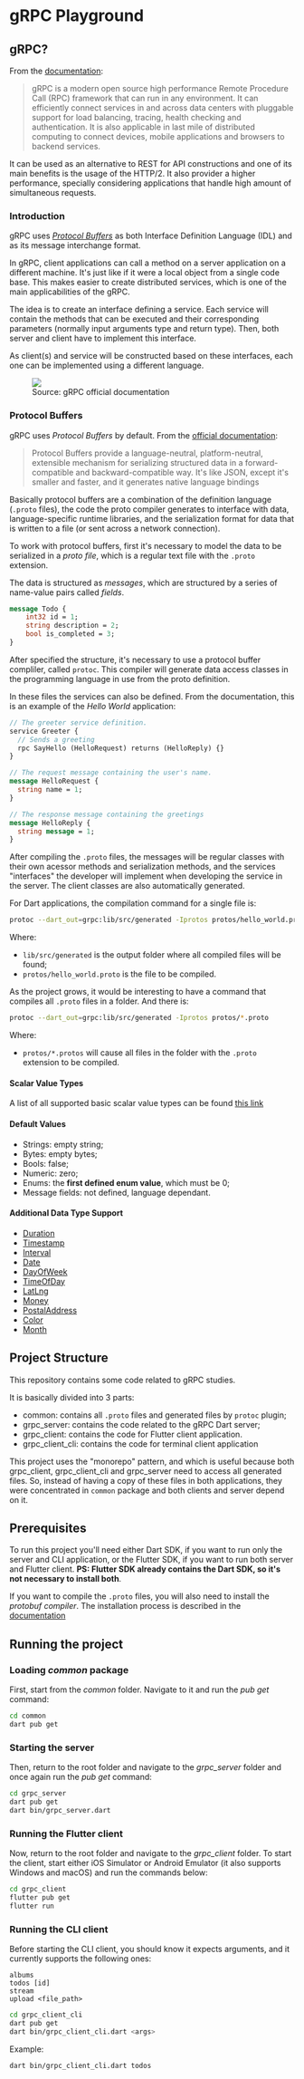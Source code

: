 # gRPC Playground

## gRPC?

From the [documentation](https://www.grpc.io):

> gRPC is a modern open source high performance Remote Procedure Call (RPC) framework that can run in any environment. It can efficiently connect services in and across data centers with pluggable support for load balancing, tracing, health checking and authentication. It is also applicable in last mile of distributed computing to connect devices, mobile applications and browsers to backend services.

It can be used as an alternative to REST for API constructions and one of its main benefits is the usage of the HTTP/2. It also provider a higher performance, specially considering applications that handle high amount of simultaneous requests.

### Introduction

gRPC uses [_Protocol Buffers_](https://developers.google.com/protocol-buffers/docs/overview) as both Interface Definition Language (IDL) and as its message interchange format.

In gRPC, client applications can call a method on a server application on a different machine. It's just like if it were a local object from a single code base. This makes easier to create distributed services, which is one of the main applicabilities of the gRPC.

The idea is to create an interface defining a service. Each service will contain the methods that can be executed and their corresponding parameters (normally input arguments type and return type). Then, both server and client have to implement this interface.

As client(s) and service will be constructed based on these interfaces, each one can be implemented using a different language.

<figure>
    <img src=".github/grpc_flow.svg" />
    <figcaption>Source: gRPC official documentation</figcaption>
</figure>

### Protocol Buffers

gRPC uses _Protocol Buffers_ by default. From the [official documentation](https://developers.google.com/protocol-buffers/docs/overview):

> Protocol Buffers provide a language-neutral, platform-neutral, extensible mechanism for serializing structured data in a forward-compatible and backward-compatible way. It's like JSON, except it's smaller and faster, and it generates native language bindings

Basically protocol buffers are a combination of the definition language (`.proto` files), the code the proto compiler generates to interface with data, language-specific runtime libraries, and the serialization format for data that is written to a file (or sent across a network connection).

To work with protocol buffers, first it's necessary to model the data to be serialized in a _proto file_, which is a regular text file with the `.proto` extension.

The data is structured as _messages_, which are structured by a series of name-value pairs called _fields_.

```protobuf
message Todo {
    int32 id = 1;
    string description = 2;
    bool is_completed = 3;
}
```

After specified the structure, it's necessary to use a protocol buffer compliler, called `protoc`. This compiler will generate data access classes in the programming language in use from the proto definition.

In these files the services can also be defined. From the documentation, this is an example of the _Hello World_ application:

```protobuf
// The greeter service definition.
service Greeter {
  // Sends a greeting
  rpc SayHello (HelloRequest) returns (HelloReply) {}
}

// The request message containing the user's name.
message HelloRequest {
  string name = 1;
}

// The response message containing the greetings
message HelloReply {
  string message = 1;
}
```

After compiling the `.proto` files, the messages will be regular classes with their own acessor methods and serialization methods, and the services "interfaces" the developer will implement when developing the service in the server. The client classes are also automatically generated.

For Dart applications, the compilation command for a single file is:

```bash
protoc --dart_out=grpc:lib/src/generated -Iprotos protos/hello_world.proto
```

Where:

- `lib/src/generated` is the output folder where all compiled files will be found;
- `protos/hello_world.proto` is the file to be compiled.

As the project grows, it would be interesting to have a command that compiles all `.proto` files in a folder. And there is:

```bash
protoc --dart_out=grpc:lib/src/generated -Iprotos protos/*.proto
```

Where:

- `protos/*.protos` will cause all files in the folder with the `.proto` extension to be compiled.

#### Scalar Value Types

A list of all supported basic scalar value types can be found [this link](https://developers.google.com/protocol-buffers/docs/proto3#scalar)

#### Default Values

- Strings: empty string;
- Bytes: empty bytes;
- Bools: false;
- Numeric: zero;
- Enums: the **first defined enum value**, which must be 0;
- Message fields: not defined, language dependant.

#### Additional Data Type Support

- [Duration](https://github.com/protocolbuffers/protobuf/blob/master/src/google/protobuf/duration.proto)
- [Timestamp](https://github.com/protocolbuffers/protobuf/blob/master/src/google/protobuf/timestamp.proto)
- [Interval](https://github.com/googleapis/googleapis/blob/master/google/type/interval.proto)
- [Date](https://github.com/googleapis/googleapis/blob/master/google/type/date.proto)
- [DayOfWeek](https://github.com/googleapis/googleapis/blob/master/google/type/dayofweek.proto)
- [TimeOfDay](https://github.com/googleapis/googleapis/blob/master/google/type/timeofday.proto)
- [LatLng](https://github.com/googleapis/googleapis/blob/master/google/type/latlng.proto)
- [Money](https://github.com/googleapis/googleapis/blob/master/google/type/money.proto)
- [PostalAddress](https://github.com/googleapis/googleapis/blob/master/google/type/postal_address.proto)
- [Color](https://github.com/googleapis/googleapis/blob/master/google/type/color.proto)
- [Month](https://github.com/googleapis/googleapis/blob/master/google/type/month.proto)

## Project Structure

This repository contains some code related to gRPC studies.

It is basically divided into 3 parts:

- common: contains all `.proto` files and generated files by `protoc` plugin;
- grpc_server: contains the code related to the gRPC Dart server;
- grpc_client: contains the code for Flutter client application.
- grpc_client_cli: contains the code for terminal client application

This project uses the "monorepo" pattern, and which is useful because both grpc_client, grpc_client_cli and grpc_server need to access all generated files. So, instead of having a copy of these files in both applications, they were concentrated in `common` package and both clients and server depend on it.

## Prerequisites

To run this project you'll need either Dart SDK, if you want to run only the server and CLI application, or the Flutter SDK, if you want to run both server and Flutter client.
**PS: Flutter SDK already contains the Dart SDK, so it's not necessary to install both**.

If you want to compile the `.proto` files, you will also need to install the _protobuf compiler_. The installation process is described in the [documentation](https://www.grpc.io/docs/languages/dart/quickstart/)

## Running the project

### Loading _common_ package

First, start from the _common_ folder. Navigate to it and run the _pub get_ command:

```bash
cd common
dart pub get
```

### Starting the server

Then, return to the root folder and navigate to the _grpc_server_ folder and once again run the _pub get_ command:

```bash
cd grpc_server
dart pub get
dart bin/grpc_server.dart
```

### Running the Flutter client

Now, return to the root folder and navigate to the _grpc_client_ folder. To start the client, start either iOS Simulator or Android Emulator (it also supports Windows and macOS) and run the commands below:

```bash
cd grpc_client
flutter pub get
flutter run
```

### Running the CLI client

Before starting the CLI client, you should know it expects arguments, and it currently supports the following ones:

```
albums
todos [id]
stream
upload <file_path>
```

```bash
cd grpc_client_cli
dart pub get
dart bin/grpc_client_cli.dart <args>
```

Example:

```bash
dart bin/grpc_client_cli.dart todos
```

